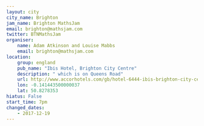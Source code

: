 ```yaml
---
layout: city                                           
city_name: Brighton                                                               
jam_name: Brighton MathsJam
email: brighton@mathsjam.com
twitter: BTNMathsJam
organiser:
    name: Adam Atkinson and Louise Mabbs
    email: brighton@mathsjam.com
location:
    group: england
    pub_name: "Ibis Hotel, Brighton City Centre"
    description: " which is on Queens Road"
    url: http://www.accorhotels.com/gb/hotel-6444-ibis-brighton-city-centre/index.shtml
    lon: -0.141443500000037
    lat: 50.8278353
hiatus: False
start_time: 7pm
changed_dates: 
    - 2017-12-19
---
```

